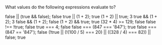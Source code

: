 What values do the following expressions evaluate to?

false || (true && false); false 
true || (1 + 2); true
(1 + 2) || true; 3
true && (1 + 2); 3 
false && (1 + 2); false
(1 + 2) && true; true 
(32 * 4) >= 129; false
false !== !true; false
true === 4; false
false === (847 === '847'); true
false === (847 == '847'); false
(!true || (!(100 / 5) === 20) || ((328 / 4) === 82)) || false; true


 